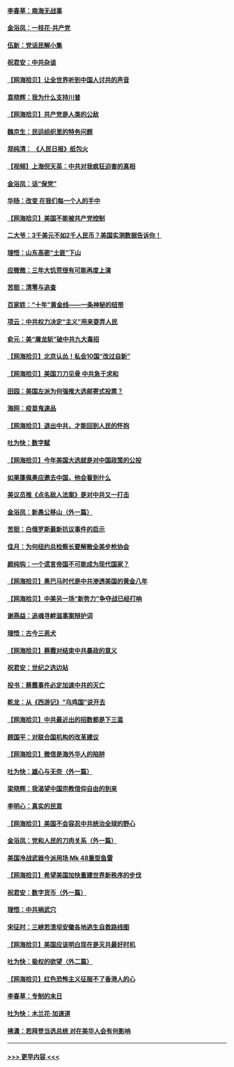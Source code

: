 #### [李春草：南海无战事](../pages/nsc993/n12371159.md?t=09011302) 
#### [金浴凤：一枝花·共产党](../pages/nsc993/n12368757.md?t=09011302) 
#### [伍新：党话民解小集](../pages/nsc993/n12366907.md?t=09011302) 
#### [祝君安：中共杂谈](../pages/nsc993/n12366076.md?t=09011302) 
#### [【网海拾贝】让全世界听到中国人讨共的声音](../pages/nsc993/n12365569.md?t=09011302) 
#### [袁晓辉：我为什么支持川普](../pages/nsc993/n12362670.md?t=09011302) 
#### [【网海拾贝】共产党是人类的公敌](../pages/nsc993/n12363182.md?t=09011302) 
#### [魏京生：民运组织里的特务问题](../pages/nsc993/n12363010.md?t=09011302) 
#### [郑纯清： 《人民日报》纸包火](../pages/nsc993/n12362706.md?t=09011302) 
#### [【视频】上海倪天英：中共对我疯狂迫害的真相](../pages/nsc993/n12356341.md?t=09011302) 
#### [金浴凤：话“保党”](../pages/nsc993/n12361867.md?t=09011302) 
#### [华旸：改变 在我们每一个人的手中](../pages/nsc993/n12361774.md?t=09011302) 
#### [【网海拾贝】美国不能被共产党控制](../pages/nsc993/n12360271.md?t=09011302) 
#### [二大爷：3千美元不如2千人民币？美国实测数据告诉你！](../pages/nsc993/n12358563.md?t=09011302) 
#### [理悟：山东高密“土匪”下山](../pages/nsc993/n12358535.md?t=09011302) 
#### [应微微：三年大饥荒很有可能再度上演](../pages/nsc993/n12358523.md?t=09011302) 
#### [苦胆：清零与追查](../pages/nsc993/n12358501.md?t=09011302) 
#### [百家姓：“十年”黄金线——一条神秘的纽带](../pages/nsc993/n12358319.md?t=09011302) 
#### [项云：中共权力决定“主义”用来耍弄人民](../pages/nsc993/n12358172.md?t=09011302) 
#### [俞元：美“屠龙斩”破中共九大毒招](../pages/nsc993/n12357822.md?t=09011302) 
#### [【网海拾贝】北京认怂！私会10国“改过自新”](../pages/nsc993/n12357784.md?t=09011302) 
#### [【网海拾贝】美国刀刀见骨 中共急于求和](../pages/nsc993/n12355511.md?t=09011302) 
#### [田园：美国左派为何强推大选邮寄式投票？](../pages/nsc993/n12352963.md?t=09011302) 
#### [海网：疫苗鬼速品](../pages/nsc993/n12354438.md?t=09011302) 
#### [【网海拾贝】退出中共，才能回到人民的怀抱](../pages/nsc993/n12352634.md?t=09011302) 
#### [吐为快：数字赋](../pages/nsc993/n12352317.md?t=09011302) 
#### [【网海拾贝】今年美国大选就是对中国政策的公投](../pages/nsc993/n12350973.md?t=09011302) 
#### [如果蓬佩奥应邀去中国，他会看到什么](../pages/nsc993/n12350945.md?t=09011302) 
#### [美议员推《点名敌人法案》是对中共又一打击](../pages/nsc993/n12350765.md?t=09011302) 
#### [金浴凤：新愚公移山（外一篇）](../pages/nsc993/n12350253.md?t=09011302) 
#### [苦胆：白俄罗斯最新抗议事件的启示](../pages/nsc993/n12349989.md?t=09011302) 
#### [佳月：为何纽约总检察长要解散全美步枪协会](../pages/nsc993/n12349939.md?t=09011302) 
#### [颜纯钩：一个谎言帝国不可能成为现代国家？](../pages/nsc993/n12349898.md?t=09011302) 
#### [【网海拾贝】奥巴马时代是中共渗透美国的黄金八年](../pages/nsc993/n12349284.md?t=09011302) 
#### [【网海拾贝】中美另一场“新势力”争夺战已经打响](../pages/nsc993/n12346998.md?t=09011302) 
#### [谢燕益：追魂寻衅滋事案辩护词](../pages/nsc993/n12346892.md?t=09011302) 
#### [理悟：古今三恶犬](../pages/nsc993/n12345190.md?t=09011302) 
#### [【网海拾贝】蔡霞对结束中共暴政的意义](../pages/nsc993/n12344263.md?t=09011302) 
#### [祝君安：世纪之选边站](../pages/nsc993/n12342382.md?t=09011302) 
#### [投书：蔡霞事件必定加速中共的灭亡](../pages/nsc993/n12341881.md?t=09011302) 
#### [乾龙：从《西游记》“乌鸡国”说开去](../pages/nsc993/n12341690.md?t=09011302) 
#### [【网海拾贝】中共最近出的招数都是下三滥](../pages/nsc993/n12341593.md?t=09011302) 
#### [顾国平：对联合国机构的改革建议](../pages/nsc993/n12339928.md?t=09011302) 
#### [【网海拾贝】微信是海外华人的陷阱](../pages/nsc993/n12338868.md?t=09011302) 
#### [吐为快：雄心与无奈（外一篇）](../pages/nsc993/n12338132.md?t=09011302) 
#### [梁晓辉：我渴望中国宗教信仰自由的到来](../pages/nsc993/n12336657.md?t=09011302) 
#### [李明心：真实的民意](../pages/nsc993/n12336089.md?t=09011302) 
#### [【网海拾贝】美国不会容忍中共统治全球的野心](../pages/nsc993/n12336063.md?t=09011302) 
#### [金浴凤：党和人民的刀肉关系（外一篇）](../pages/nsc993/n12335834.md?t=09011302) 
#### [美国冷战武器今派用场 Mk 48重型鱼雷](../pages/nsc993/n12335354.md?t=09011302) 
#### [【网海拾贝】希望美国加快重建世界新秩序的步伐](../pages/nsc993/n12334224.md?t=09011302) 
#### [祝君安：数字货币（外一篇）](../pages/nsc993/n12334186.md?t=09011302) 
#### [理悟：中共祸武穴](../pages/nsc993/n12333962.md?t=09011302) 
#### [宋征时：三峡若溃坝安徽各地逃生自救路线图](../pages/nsc993/n12332450.md?t=09011302) 
#### [【网海拾贝】美国应该明白现在是灭共最好时机](../pages/nsc993/n12332313.md?t=09011302) 
#### [吐为快：极权的欲望（外二篇）](../pages/nsc993/n12332089.md?t=09011302) 
#### [【网海拾贝】红色恐怖主义征服不了香港人的心](../pages/nsc993/n12329296.md?t=09011302) 
#### [李春草：专制的末日](../pages/nsc993/n12329079.md?t=09011302) 
#### [吐为快：木兰花‧加速道](../pages/nsc993/n12327366.md?t=09011302) 
#### [拂潇：若拜登当选总统 对在美华人会有何影响](../pages/nsc993/n12295996.md?t=09011302) 

----
#### [ >>> 更早内容 <<< ](../indexes/nsc993-earlier.md)
